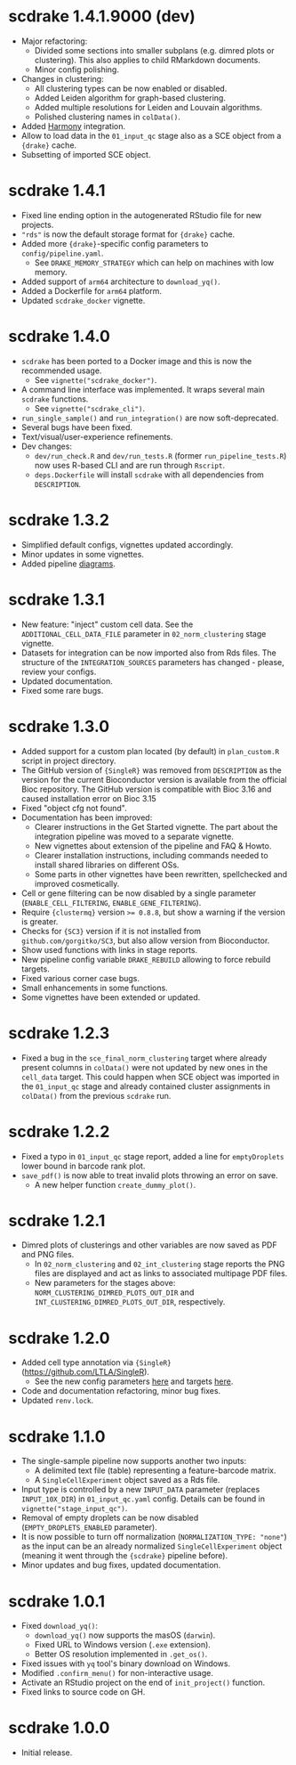 # scdrake 1.4.1.9000 (dev)

- Major refactoring:
  - Divided some sections into smaller subplans (e.g. dimred plots or clustering).
    This also applies to child RMarkdown documents.
  - Minor config polishing.
- Changes in clustering:
  - All clustering types can be now enabled or disabled.
  - Added Leiden algorithm for graph-based clustering.
  - Added multiple resolutions for Leiden and Louvain algorithms.
  - Polished clustering names in `colData()`.
- Added [Harmony](https://github.com/immunogenomics/harmony) integration.
- Allow to load data in the `01_input_qc` stage also as a SCE object from a `{drake}` cache.
- Subsetting of imported SCE object.

# scdrake 1.4.1

- Fixed line ending option in the autogenerated RStudio file for new projects.
- `"rds"` is now the default storage format for `{drake}` cache.
- Added more `{drake}`-specific config parameters to `config/pipeline.yaml`.
  - See `DRAKE_MEMORY_STRATEGY` which can help on machines with low memory.
- Added support of `arm64` architecture to `download_yq()`.
- Added a Dockerfile for `arm64` platform.
- Updated `scdrake_docker` vignette.

# scdrake 1.4.0

- `scdrake` has been ported to a Docker image and this is now the recommended usage.
  - See `vignette("scdrake_docker")`.
- A command line interface was implemented. It wraps several main `scdrake` functions.
  - See `vignette("scdrake_cli")`.
- `run_single_sample()` and `run_integration()` are now soft-deprecated.
- Several bugs have been fixed.
- Text/visual/user-experience refinements.
- Dev changes:
  - `dev/run_check.R` and `dev/run_tests.R` (former `run_pipeline_tests.R`) now uses R-based CLI and are run through `Rscript`.
  - `deps.Dockerfile` will install `scdrake` with all dependencies from `DESCRIPTION`.

# scdrake 1.3.2

- Simplified default configs, vignettes updated accordingly.
- Minor updates in some vignettes.
- Added pipeline [diagrams](diagrams/README.md).

# scdrake 1.3.1

- New feature: "inject" custom cell data. See the `ADDITIONAL_CELL_DATA_FILE` parameter in `02_norm_clustering` stage
  vignette.
- Datasets for integration can be now imported also from Rds files. The structure of the `INTEGRATION_SOURCES`
  parameters has changed - please, review your configs.
- Updated documentation.
- Fixed some rare bugs.

# scdrake 1.3.0

- Added support for a custom plan located (by default) in `plan_custom.R` script in project directory.
- The GitHub version of `{SingleR}` was removed from `DESCRIPTION` as the version for the current Bioconductor version
  is available from the official Bioc repository. The GitHub version is compatible with Bioc 3.16 and caused
  installation error on Bioc 3.15
- Fixed "object cfg not found".
- Documentation has been improved:
  - Clearer instructions in the Get Started vignette. The part about the integration pipeline was moved to a separate
    vignette.
  - New vignettes about extension of the pipeline and FAQ & Howto.
  - Clearer installation instructions, including commands needed to install shared libraries on different OSs.
  - Some parts in other vignettes have been rewritten, spellchecked and improved cosmetically.
- Cell or gene filtering can be now disabled by a single parameter (`ENABLE_CELL_FILTERING`, `ENABLE_GENE_FILTERING`).
- Require `{clustermq}` version `>= 0.8.8`, but show a warning if the version is greater.
- Checks for `{SC3}` version if it is not installed from `github.com/gorgitko/SC3`, but also allow version from Bioconductor.
- Show used functions with links in stage reports.
- New pipeline config variable `DRAKE_REBUILD` allowing to force rebuild targets.
- Fixed various corner case bugs.
- Small enhancements in some functions.
- Some vignettes have been extended or updated.

# scdrake 1.2.3

- Fixed a bug in the `sce_final_norm_clustering` target where already present columns in `colData()` were not updated by
  new ones in the `cell_data` target. This could happen when SCE object was imported in the `01_input_qc` stage
  and already contained cluster assignments in `colData()` from the previous `scdrake` run.

# scdrake 1.2.2

- Fixed a typo in `01_input_qc` stage report, added a line for `emptyDroplets` lower bound in barcode rank plot.
- `save_pdf()` is now able to treat invalid plots throwing an error on save.
  - A new helper function `create_dummy_plot()`.

# scdrake 1.2.1

- Dimred plots of clusterings and other variables are now saved as PDF and PNG files.
  - In `02_norm_clustering` and `02_int_clustering` stage reports the PNG files are displayed and act as links to
    associated multipage PDF files.
  - New parameters for the stages above: `NORM_CLUSTERING_DIMRED_PLOTS_OUT_DIR` and `INT_CLUSTERING_DIMRED_PLOTS_OUT_DIR`,
    respectively.

# scdrake 1.2.0

- Added cell type annotation via `{SingleR}` (<https://github.com/LTLA/SingleR>).
  - See the new config parameters [here](https://bioinfocz.github.io/scdrake/articles/stage_norm_clustering.html#cell-type-annotation)
    and targets [here](https://bioinfocz.github.io/scdrake/articles/stage_norm_clustering.html#cell-type-annotation-1).
- Code and documentation refactoring, minor bug fixes.
- Updated `renv.lock`.

# scdrake 1.1.0

- The single-sample pipeline now supports another two inputs:
  - A delimited text file (table) representing a feature-barcode matrix.
  - A `SingleCellExperiment` object saved as a Rds file.
- Input type is controlled by a new `INPUT_DATA` parameter (replaces `INPUT_10X_DIR`) in `01_input_qc.yaml` config.
  Details can be found in `vignette("stage_input_qc")`.
- Removal of empty droplets can be now disabled (`EMPTY_DROPLETS_ENABLED` parameter).
- It is now possible to turn off normalization (`NORMALIZATION_TYPE: "none"`) as the input can be an already normalized
  `SingleCellExperiment` object (meaning it went through the `{scdrake}` pipeline before).
- Minor updates and bug fixes, updated documentation.

# scdrake 1.0.1

- Fixed `download_yq()`:
  - `download_yq()` now supports the masOS (`darwin`).
  - Fixed URL to Windows version (`.exe` extension).
  - Better OS resolution implemented in `.get_os()`.
- Fixed issues with `yq` tool's binary download on Windows.
- Modified `.confirm_menu()` for non-interactive usage.
- Activate an RStudio project on the end of `init_project()` function.
- Fixed links to source code on GH.

# scdrake 1.0.0

- Initial release.
